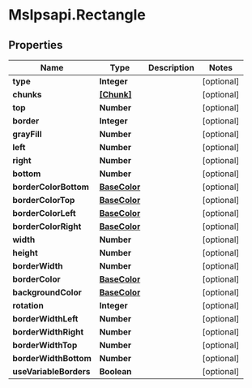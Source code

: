 # Mslpsapi.Rectangle

## Properties
Name | Type | Description | Notes
------------ | ------------- | ------------- | -------------
**type** | **Integer** |  | [optional] 
**chunks** | [**[Chunk]**](Chunk.md) |  | [optional] 
**top** | **Number** |  | [optional] 
**border** | **Integer** |  | [optional] 
**grayFill** | **Number** |  | [optional] 
**left** | **Number** |  | [optional] 
**right** | **Number** |  | [optional] 
**bottom** | **Number** |  | [optional] 
**borderColorBottom** | [**BaseColor**](BaseColor.md) |  | [optional] 
**borderColorTop** | [**BaseColor**](BaseColor.md) |  | [optional] 
**borderColorLeft** | [**BaseColor**](BaseColor.md) |  | [optional] 
**borderColorRight** | [**BaseColor**](BaseColor.md) |  | [optional] 
**width** | **Number** |  | [optional] 
**height** | **Number** |  | [optional] 
**borderWidth** | **Number** |  | [optional] 
**borderColor** | [**BaseColor**](BaseColor.md) |  | [optional] 
**backgroundColor** | [**BaseColor**](BaseColor.md) |  | [optional] 
**rotation** | **Integer** |  | [optional] 
**borderWidthLeft** | **Number** |  | [optional] 
**borderWidthRight** | **Number** |  | [optional] 
**borderWidthTop** | **Number** |  | [optional] 
**borderWidthBottom** | **Number** |  | [optional] 
**useVariableBorders** | **Boolean** |  | [optional] 


